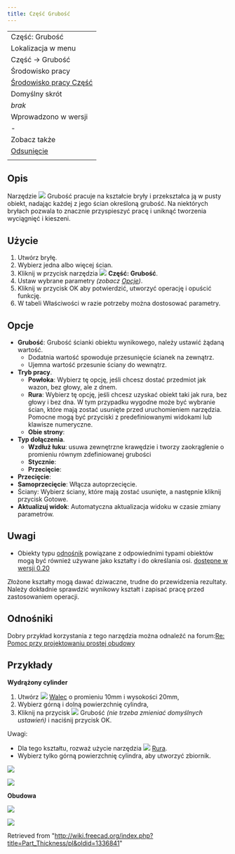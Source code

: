 ```yaml
---
title: Część Grubość
---
```

|  |
| --- |
| Część: Grubość |
| Lokalizacja w menu |
| Część → Grubość |
| Środowisko pracy |
| [Środowisko pracy Część](/Part_Workbench/pl "Part Workbench/pl") |
| Domyślny skrót |
| *brak* |
| Wprowadzono w wersji |
| - |
| Zobacz także |
| [Odsunięcie](/Part_Offset/pl "Part Offset/pl") |
|  |

## Opis

Narzędzie ![](/images/Part_Thickness.svg) Grubość pracuje na kształcie bryły i przekształca ją w pusty obiekt, nadając każdej z jego ścian określoną grubość.
Na niektórych bryłach pozwala to znacznie przyspieszyć pracę i uniknąć tworzenia wyciągnięć i kieszeni.

## Użycie

1. Utwórz bryłę.
2. Wybierz jedna albo więcej ścian.
3. Kliknij w przycisk narzędzia ![](/images/Part_Thickness.svg) **Część: Grubość**.
4. Ustaw wybrane parametry *(zobacz [Opcje](#Opcje))*.
5. Kliknij w przycisk OK aby potwierdzić, utworzyć operację i opuścić funkcję.
6. W tabeli Właściwości w razie potrzeby można dostosować parametry.

## Opcje

* **Grubość**: Grubość ścianki obiektu wynikowego, należy ustawić żądaną wartość.
  + Dodatnia wartość spowoduje przesunięcie ścianek na zewnątrz.
  + Ujemna wartość przesunie ściany do wewnątrz.
* **Tryb pracy**.
  + **Powłoka**: Wybierz tę opcję, jeśli chcesz dostać przedmiot jak wazon, bez głowy, ale z dnem.
  + **Rura**: Wybierz tę opcję, jeśli chcesz uzyskać obiekt taki jak rura, bez głowy i bez dna. W tym przypadku wygodne może być wybranie ścian, które mają zostać usunięte przed uruchomieniem narzędzia. Pomocne mogą być przyciski z predefiniowanymi widokami lub klawisze numeryczne.
  + **Obie strony**:
* **Typ dołączenia**.
  + **Wzdłuż łuku**: usuwa zewnętrzne krawędzie i tworzy zaokrąglenie o promieniu równym zdefiniowanej grubości
  + **Stycznie**:
  + **Przecięcie**:
* **Przecięcie**:
* **Samoprzecięcie**: Włącza autoprzecięcie.
* Ściany: Wybierz ściany, które mają zostać usunięte, a następnie kliknij przycisk Gotowe.
* **Aktualizuj widok**: Automatyczna aktualizacja widoku w czasie zmiany parametrów.

## Uwagi

* Obiekty typu [odnośnik](/App_Link/pl "App Link/pl") powiązane z odpowiednimi typami obiektów mogą być również używane jako kształty i do określania osi. [dostępne w wersji 0.20](/Release_notes_0.20/pl "Release notes 0.20/pl")

Złożone kształty mogą dawać dziwaczne, trudne do przewidzenia rezultaty. Należy dokładnie sprawdzić wynikowy kształt i zapisać pracę przed zastosowaniem operacji.

## Odnośniki

Dobry przykład korzystania z tego narzędzia można odnaleźć na forum:[Re: Pomoc przy projektowaniu prostej obudowy](http://forum.freecadweb.org/viewtopic.php?f=3&t=3766&p=29741&hilit=enclosure#p29547)

## Przykłady

**Wydrążony cylinder**

1. Utwórz ![](/images/Part_Cylinder.svg) [Walec](/Part_Cylinder/pl "Part Cylinder/pl") o promieniu 10mm i wysokości 20mm,
2. Wybierz górną i dolną powierzchnię cylindra,
3. Kliknij na przycisk ![](/images/Part_Thickness.svg) Grubość *(nie trzeba zmieniać domyślnych ustawień)* i naciśnij przycisk OK.

Uwagi:

* Dla tego kształtu, rozważ użycie narzędzia ![](/images/Part_Tube.svg) [Rura](/Part_Tube/pl "Part Tube/pl").
* Wybierz tylko górną powierzchnię cylindra, aby utworzyć zbiornik.

![](/images/ThicknessEsempio1.png)

![](/images/ThicknessEsempio2.png)

**Obudowa**

![](/images/ThicknessEsempio3.png)

![](/images/ThicknessEsempio4.png)

Retrieved from "<http://wiki.freecad.org/index.php?title=Part_Thickness/pl&oldid=1336841>"